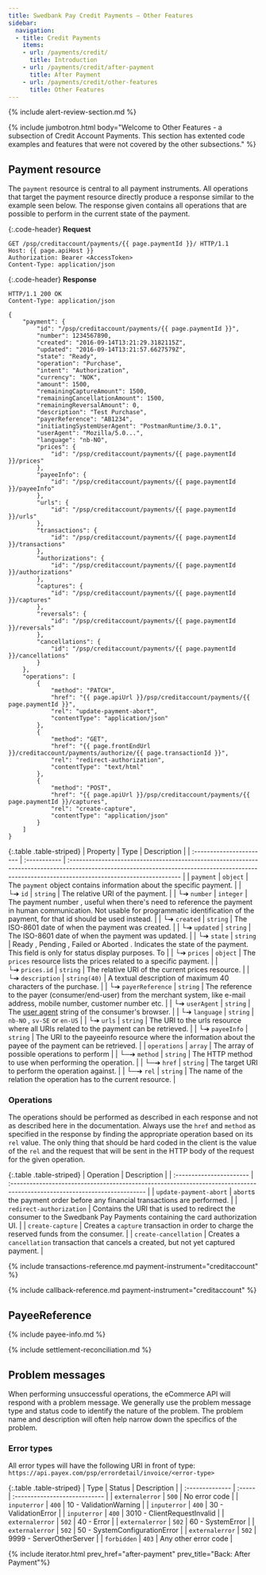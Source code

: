 ```yaml
---
title: Swedbank Pay Credit Payments – Other Features
sidebar:
  navigation:
  - title: Credit Payments
    items:
    - url: /payments/credit/
      title: Introduction
    - url: /payments/credit/after-payment
      title: After Payment
    - url: /payments/credit/other-features
      title: Other Features
---
```


{% include alert-review-section.md %}

{% include jumbotron.html body="Welcome to Other Features - a subsection of
Credit Account Payments. This section has extented code examples and features
that were not covered by the other subsections." %}

## Payment resource

The `payment` resource is central to all payment instruments. All operations
that target the payment resource directly produce a response similar to the
example seen below. The response given contains all operations that are
possible to perform in the current state of the payment.

{:.code-header}
**Request**

```http
GET /psp/creditaccount/payments/{{ page.paymentId }}/ HTTP/1.1
Host: {{ page.apiHost }}
Authorization: Bearer <AccessToken>
Content-Type: application/json
```

{:.code-header}
**Response**

```http
HTTP/1.1 200 OK
Content-Type: application/json

{
    "payment": {
        "id": "/psp/creditaccount/payments/{{ page.paymentId }}",
        "number": 1234567890,
        "created": "2016-09-14T13:21:29.3182115Z",
        "updated": "2016-09-14T13:21:57.6627579Z",
        "state": "Ready",
        "operation": "Purchase",
        "intent": "Authorization",
        "currency": "NOK",
        "amount": 1500,
        "remainingCaptureAmount": 1500,
        "remainingCancellationAmount": 1500,
        "remainingReversalAmount": 0,
        "description": "Test Purchase",
        "payerReference": "AB1234",
        "initiatingSystemUserAgent": "PostmanRuntime/3.0.1",
        "userAgent": "Mozilla/5.0...",
        "language": "nb-NO",
        "prices": {
            "id": "/psp/creditaccount/payments/{{ page.paymentId }}/prices"
        },
        "payeeInfo": {
            "id": "/psp/creditaccount/payments/{{ page.paymentId }}/payeeInfo"
        },
        "urls": {
            "id": "/psp/creditaccount/payments/{{ page.paymentId }}/urls"
        },
        "transactions": {
            "id": "/psp/creditaccount/payments/{{ page.paymentId }}/transactions"
        },
        "authorizations": {
            "id": "/psp/creditaccount/payments/{{ page.paymentId }}/authorizations"
        },
        "captures": {
            "id": "/psp/creditaccount/payments/{{ page.paymentId }}/captures"
        },
        "reversals": {
            "id": "/psp/creditaccount/payments/{{ page.paymentId }}/reversals"
        },
        "cancellations": {
            "id": "/psp/creditaccount/payments/{{ page.paymentId }}/cancellations"
        }
    },
    "operations": [
        {
            "method": "PATCH",
            "href": "{{ page.apiUrl }}/psp/creditaccount/payments/{{ page.paymentId }}",
            "rel": "update-payment-abort",
            "contentType": "application/json"
        },
        {
            "method": "GET",
            "href": "{{ page.frontEndUrl }}/creditaccount/payments/authorize/{{ page.transactionId }}",
            "rel": "redirect-authorization",
            "contentType": "text/html"
        },
        {
            "method": "POST",
            "href": "{{ page.apiUrl }}/psp/creditaccount/payments/{{ page.paymentId }}/captures",
            "rel": "create-capture",
            "contentType": "application/json"
        }
    ]
}
```

{:.table .table-striped}
| Property                 | Type         | Description                                                                                                                                                                                      |
| :----------------------- | :----------- | :----------------------------------------------------------------------------------------------------------------------------------------------------------------------------------------------- |
| `payment`                | `object`     | The `payment` object contains information about the specific payment.                                                                                                                            |
| └➔&nbsp;`id`             | `string`     | The relative URI of the payment.                                                                                                                                                                 |
| └➔&nbsp;`number`         | `integer`    | The payment  number , useful when there's need to reference the payment in human communication. Not usable for programmatic identification of the payment, for that  id  should be used instead. |
| └➔&nbsp;`created`        | `string`     | The ISO-8601 date of when the payment was created.                                                                                                                                               |
| └➔&nbsp;`updated`        | `string`     | The ISO-8601 date of when the payment was updated.                                                                                                                                               |
| └➔&nbsp;`state`          | `string`     | Ready ,  Pending ,  Failed  or  Aborted . Indicates the state of the payment. This field is only for status display purposes. To                                                                 |
| └➔&nbsp;`prices`         | `object`     | The `prices` resource lists the prices related to a specific payment.                                                                                                                            |
| └➔&nbsp;`prices.id`      | `string`     | The relative URI of the current prices resource.                                                                                                                                                 |
| └➔&nbsp;`description`    | `string(40)` | A textual description of maximum 40 characters of the purchase.                                                                                                                                  |
| └➔&nbsp;`payerReference` | `string`     | The reference to the payer (consumer/end-user) from the merchant system, like e-mail address, mobile number, customer number etc.                                                                |
| └➔&nbsp;`userAgent`      | `string`     | The [user agent](https://en.wikipedia.org/wiki/User_agent) string of the consumer's browser.                                                                                                     |
| └➔&nbsp;`language`       | `string`     | `nb-NO` , `sv-SE`  or  `en-US`                                                                                                                                                                   |
| └➔&nbsp;`urls`           | `string`     | The URI to the  urls  resource where all URIs related to the payment can be retrieved.                                                                                                           |
| └➔&nbsp;`payeeInfo`      | `string`     | The URI to the  payeeinfo  resource where the information about the payee of the payment can be retrieved.                                                                                       |
| `operations`             | `array`      | The array of possible operations to perform                                                                                                                                                      |
| └─➔&nbsp;`method`        | `string`     | The HTTP method to use when performing the operation.                                                                                                                                            |
| └─➔&nbsp;`href`          | `string`     | The target URI to perform the operation against.                                                                                                                                                 |
| └─➔&nbsp;`rel`           | `string`     | The name of the relation the operation has to the current resource.                                                                                                                              |

### Operations

The operations should be performed as described in each response and not as
described here in the documentation.
Always use the `href` and `method` as specified in the response by finding
the appropriate operation based on its `rel` value.
The only thing that should be hard coded in the client is the value of
the `rel` and the request that will be sent in the HTTP body of the request
for the given operation.

{:.table .table-striped}
| Operation                | Description                                                                                                               |
| :----------------------- | :------------------------------------------------------------------------------------------------------------------------ |
| `update-payment-abort`   | `abort`s the payment order before any financial transactions are performed.                                               |
| `redirect-authorization` | Contains the URI that is used to redirect the consumer to the Swedbank Pay Payments containing the card authorization UI. |
| `create-capture`         | Creates a `capture` transaction in order to charge the reserved funds from the consumer.                                  |
| `create-cancellation`    | Creates a `cancellation` transaction that cancels a created, but not yet captured payment.                                |

{% include transactions-reference.md payment-instrument="creditaccount" %}

{% include callback-reference.md  payment-instrument="creditaccount" %}

## PayeeReference

{% include payee-info.md %}

{% include settlement-reconciliation.md %}

## Problem messages

When performing unsuccessful operations, the eCommerce API will respond with
a problem message. We generally use the problem message type and status code to
identify the nature of the problem. The problem name and description will often
help narrow down the specifics of the problem.

### Error types

All error types will have the following URI in front of type:
`https://api.payex.com/psp/errordetail/invoice/<error-type>`

{:.table .table-striped}
| Type            | Status | Description                   |
| :-------------- | :----- | :---------------------------- |
| `externalerror` | `500`  | No error code                 |
| `inputerror`    | `400`  | 10 - ValidationWarning        |
| `inputerror`    | `400`  | 30 - ValidationError          |
| `inputerror`    | `400`  | 3010 - ClientRequestInvalid   |
| `externalerror` | `502`  | 40 - Error                    |
| `externalerror` | `502`  | 60 - SystemError              |
| `externalerror` | `502`  | 50 - SystemConfigurationError |
| `externalerror` | `502`  | 9999 - ServerOtherServer      |
| `forbidden`     | `403`  | Any other error code          |

{% include iterator.html
        prev_href="after-payment"
        prev_title="Back: After Payment"%}
